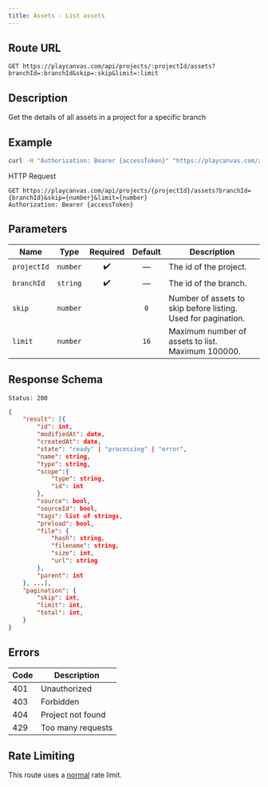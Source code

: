 ```yaml
---
title: Assets - List assets
---
```


## Route URL

```none
GET https://playcanvas.com/api/projects/:projectId/assets?branchId=:branchId&skip=:skip&limit=:limit
```

## Description

Get the details of all assets in a project for a specific branch

## Example

```bash
curl -H "Authorization: Bearer {accessToken}" "https://playcanvas.com/api/projects/{projectId}/assets?branchId={branchId}&skip={number}&limit={number}"
```

HTTP Request

```text
GET https://playcanvas.com/api/projects/{projectId}/assets?branchId={branchId}&skip={number}&limit={number}
Authorization: Bearer {accessToken}
```

## Parameters

| Name        | Type       | Required | Default | Description                                                                  |
| ----------- | ---------- | :------: | :-----: | ---------------------------------------------------------------------------- |
| `projectId` | `number`   | ✔️       | —       | The id of the project.                                                       |
| `branchId`  | `string`   | ✔️       | —       | The id of the branch.                                                        |
| `skip`      | `number`   |          | `0`     | Number of assets to skip before listing. Used for pagination.                |
| `limit`     | `number`   |          | `16`    | Maximum number of assets to list. Maximum 100000.                            |

## Response Schema

```none
Status: 200
```

```json
{
    "result": [{
        "id": int,
        "modifiedAt": date,
        "createdAt": date,
        "state": "ready" | "processing" | "error",
        "name": string,
        "type": string,
        "scope":{
            "type": string,
            "id": int
        },
        "source": bool,
        "sourceId": bool,
        "tags": list of strings,
        "preload": bool,
        "file": {
            "hash": string,
            "filename": string,
            "size": int,
            "url": string
        },
        "parent": int
    }, ...],
    "pagination": {
        "skip": int,
        "limit": int,
        "total": int,
    }
}
```

## Errors

| Code | Description       |
| ---- | ----------------- |
| 401  | Unauthorized      |
| 403  | Forbidden         |
| 404  | Project not found |
| 429  | Too many requests |

## Rate Limiting

This route uses a [normal][1] rate limit.

[1]: /user-manual/api#rate-limiting
